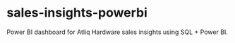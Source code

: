 # sales-insights-powerbi
Power BI dashboard for Atliq Hardware sales insights using SQL + Power BI.
